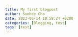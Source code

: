 ```yaml
---
title: My first blogpost
author: Sunhee Cho
date: 2023-06-14 10:58:24 +0200
categories: [Blogging, test]
tags: [test]
---
```

